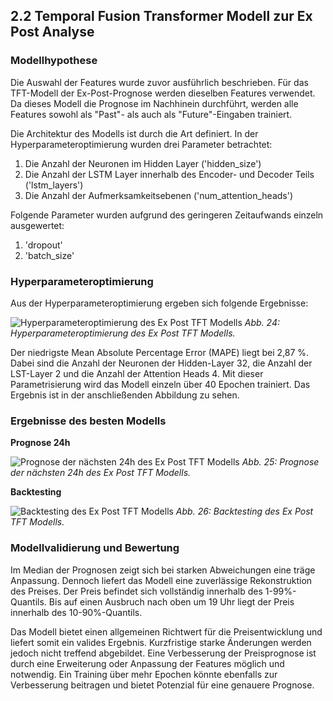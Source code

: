 ## 2.2 Temporal Fusion Transformer Modell zur Ex Post Analyse

### Modellhypothese
Die Auswahl der Features wurde zuvor ausführlich beschrieben. Für das TFT-Modell der Ex-Post-Prognose werden dieselben Features verwendet. Da dieses Modell die Prognose im Nachhinein durchführt, werden alle Features sowohl als "Past"- als auch als "Future"-Eingaben trainiert.

Die Architektur des Modells ist durch die Art definiert. In der Hyperparameteroptimierung wurden drei Parameter betrachtet:
1. Die Anzahl der Neuronen im Hidden Layer ('hidden_size')
2. Die Anzahl der LSTM Layer innerhalb des Encoder- und Decoder Teils ('lstm_layers')
3. Die Anzahl der Aufmerksamkeitsebenen ('num_attention_heads')

Folgende Parameter wurden aufgrund des geringeren Zeitaufwands einzeln ausgewertet:
1. 'dropout'
2. 'batch_size'

### Hyperparameteroptimierung

Aus der Hyperparameteroptimierung ergeben sich folgende Ergebnisse:

![Hyperparameteroptimierung des Ex Post TFT Modells](images/TFT_1_Hyperparameter.png)
*Abb. 24: Hyperparameteroptimierung des Ex Post TFT Modells.*

Der niedrigste Mean Absolute Percentage Error (MAPE) liegt bei 2,87 %. Dabei sind die Anzahl der Neuronen der Hidden-Layer 32, die Anzahl der LST-Layer 2 und die Anzahl der Attention Heads 4. Mit dieser Parametrisierung wird das Modell einzeln über 40 Epochen trainiert. Das Ergebnis ist in der anschließenden Abbildung zu sehen.

### Ergebnisse des besten Modells

**Prognose 24h**

![Prognose der nächsten 24h des Ex Post TFT Modells](images/tft1_24h.png)
*Abb. 25: Prognose der nächsten 24h des Ex Post TFT Modells.*

**Backtesting**

![Backtesting des Ex Post TFT Modells](images/tft1_backtest.png)
*Abb. 26: Backtesting des Ex Post TFT Modells.*

### Modellvalidierung und Bewertung

Im Median der Prognosen zeigt sich bei starken Abweichungen eine träge Anpassung. Dennoch liefert das Modell eine zuverlässige Rekonstruktion des Preises. Der Preis befindet sich vollständig innerhalb des 1-99%-Quantils. Bis auf einen Ausbruch nach oben um 19 Uhr liegt der Preis innerhalb des 10-90%-Quantils.

Das Modell bietet einen allgemeinen Richtwert für die Preisentwicklung und liefert
 somit ein valides Ergebnis. Kurzfristige starke Änderungen werden jedoch nicht treffend abgebildet. 
Eine Verbesserung der Preisprognose ist durch eine Erweiterung oder Anpassung der Features möglich und notwendig. 
Ein Training über mehr Epochen könnte ebenfalls zur 
Verbesserung beitragen und bietet Potenzial für eine genauere Prognose.